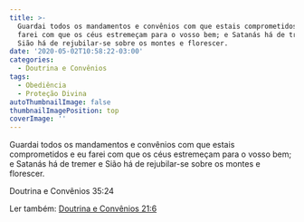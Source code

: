 ```yaml
---
title: >-
  Guardai todos os mandamentos e convênios com que estais comprometidos e eu
  farei com que os céus estremeçam para o vosso bem; e Satanás há de tremer e
  Sião há de rejubilar-se sobre os montes e florescer.
date: '2020-05-02T10:58:22-03:00'
categories:
  - Doutrina e Convênios
tags:
  - Obediência
  - Proteção Divina
autoThumbnailImage: false
thumbnailImagePosition: top
coverImage: ''
---
```

Guardai todos os mandamentos e convênios com que estais comprometidos e eu farei com que os céus estremeçam para o vosso bem; e Satanás há de tremer e Sião há de rejubilar-se sobre os montes e florescer.

Doutrina e Convênios 35:24

Ler também:  [Doutrina e Convênios 21:6](https://diariolds.netlify.app/posts/as-portas-do-inferno-n%C3%A3o-prevalecer%C3%A3o-contra-v%C3%B3s/)

